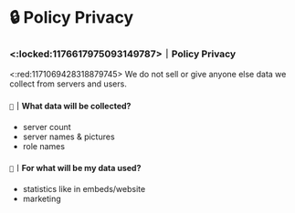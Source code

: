 # 🔒 Policy Privacy

### <:locked:1176617975093149787>｜Policy Privacy

<:red:1171069428318879745> We do not sell or give anyone else data we collect from servers and users.

#### `📶`｜What data will be collected?

* server count
* server names & pictures
* role names

#### `🔧`︱For what will be my data used?

* statistics like in embeds/website
* marketing
